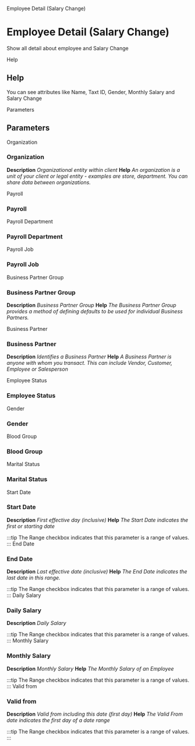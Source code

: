 
Employee Detail (Salary Change)
# Employee Detail (Salary Change)


Show all detail about employee and Salary Change

Help
## Help

You can see attributes like Name, Taxt ID, Gender, Monthly Salary and Salary Change

Parameters
## Parameters


Organization
### Organization

**Description**
 *Organizational entity within client*
**Help**
 *An organization is a unit of your client or legal entity - examples are store, department. You can share data between organizations.*

Payroll
### Payroll


Payroll Department
### Payroll Department


Payroll Job
### Payroll Job


Business Partner Group
### Business Partner Group

**Description**
 *Business Partner Group*
**Help**
 *The Business Partner Group provides a method of defining defaults to be used for individual Business Partners.*

Business Partner
### Business Partner

**Description**
 *Identifies a Business Partner*
**Help**
 *A Business Partner is anyone with whom you transact.  This can include Vendor, Customer, Employee or Salesperson*

Employee Status
### Employee Status


Gender
### Gender


Blood Group
### Blood Group


Marital Status
### Marital Status


Start Date
### Start Date

**Description**
 *First effective day (inclusive)*
**Help**
 *The Start Date indicates the first or starting date*

:::tip
The Range checkbox indicates that this parameter is a range of values.
:::
End Date
### End Date

**Description**
 *Last effective date (inclusive)*
**Help**
 *The End Date indicates the last date in this range.*

:::tip
The Range checkbox indicates that this parameter is a range of values.
:::
Daily Salary
### Daily Salary

**Description**
 *Daily Salary*

:::tip
The Range checkbox indicates that this parameter is a range of values.
:::
Monthly Salary
### Monthly Salary

**Description**
 *Monthly Salary*
**Help**
 *The Monthly Salary of an Employee*

:::tip
The Range checkbox indicates that this parameter is a range of values.
:::
Valid from
### Valid from

**Description**
 *Valid from including this date (first day)*
**Help**
 *The Valid From date indicates the first day of a date range*

:::tip
The Range checkbox indicates that this parameter is a range of values.
:::